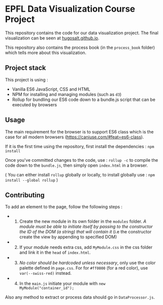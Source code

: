 # EPFL Data Visualization Course Project

This repository contains the code for our data visualization project. The final visualization can be seen at [hugosalt.github.io](https://hugosalt.github.io/).

This repository also contains the process book (in the `process_book` folder) which tells more about this visualization.

## Project stack

This project is using :
- Vanilla ES6 JavaScript, CSS and HTML
- NPM for installing and managing modules (such as `d3`)
- Rollup for bundling our ES6 code down to a bundle.js script that can be executed by browsers

## Usage

The main requirement for the browser is to support ES6 class which is the case for all modern browsers (https://caniuse.com/#feat=es6-class).

If it is the first time using the repository, first install the dependencies : `npm install`

Once you've committed changes to the code, use  : `rollup -c` to compile the code down to the `bundle.js`, then simply open `index.html` in a browser.

( You can either install `rollup` globally or locally, to install globally use : `npm install --global rollup` )

## Contributing

To add an element to the page, follow the following steps :

  - 1) Create the new module in its own folder in the `modules` folder. *A module must be able to initiate itself by passing to the constructor the ID of the DOM (a string) that will contain it* (i.e the constructor create the view by appending to specified DOM)
  - 2) If your module needs extra css, add `MyModule.css` in the css folder and link it in the `head` of `index.html`.
  - 3) *No color should be hardcoded unless necessary*, only use the color palette defined in `page.css`. For for `#ff0000` (for a red color), use `var(--swiss-red)` instead.
  - 4) In the `main.js` initiate your module with `new MyModule("container_id");`

Also any method to extract or process data should go in `DataProcessor.js`.
